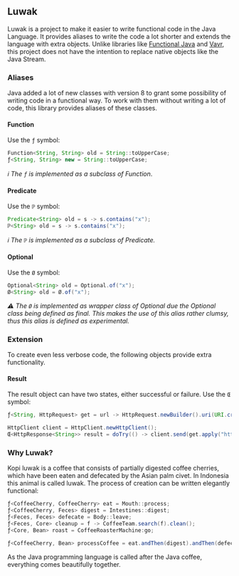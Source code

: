 ## Luwak

Luwak is a project to make it easier to write functional code in the Java Language. It provides aliases to write the code a lot shorter and extends the language with extra objects. Unlike libraries like [Functional Java](https://www.functionaljava.org) and [Vavr](https://www.vavr.io), this project does not have the intention to replace native objects like the Java Stream. 

### Aliases

Java added a lot of new classes with version 8 to grant some possibility of writing code in a functional way. To work with them without writing a lot of code, this library provides aliases of these classes.

#### Function
Use the `ƒ` symbol:
```java
Function<String, String> old = String::toUpperCase;
ƒ<String, String> new = String::toUpperCase;
```

_:information_source: The `ƒ` is implemented as a subclass of Function_.

#### Predicate
Use the `ℙ` symbol:
```java
Predicate<String> old = s -> s.contains("x");
ℙ<String> old = s -> s.contains("x");
```
_:information_source: The `ℙ` is implemented as a subclass of Predicate._

#### Optional
Use the `Ø` symbol:
```java
Optional<String> old = Optional.of("x");
Ø<String> old = Ø.of("x");
```
_:warning: The `Ø` is implemented as wrapper class of Optional due the Optional class being defined as final. This makes the use of this alias rather clumsy, thus this alias is defined as experimental._

### Extension
To create even less verbose code, the following objects provide extra functionality.

#### Result
The result object can have two states, either successful or failure. Use the `Œ` symbol:
```java
ƒ<String, HttpRequest> get = url -> HttpRequest.newBuilder().uri(URI.create(url)).GET().build();

HttpClient client = HttpClient.newHttpClient();
Œ<HttpResponse<String>> result = doTry(() -> client.send(get.apply("http://openjdk.java.net/"), ofString()));
```

### Why Luwak?
Kopi luwak is a coffee that consists of partially digested coffee cherries, which have been eaten and defecated by the Asian palm civet. In Indonesia this animal is called luwak. The process of creation can be written elegantly functional:
```java
ƒ<CoffeeCherry, CoffeeCherry> eat = Mouth::process;
ƒ<CoffeeCherry, Feces> digest = Intestines::digest;
ƒ<Feces, Feces> defecate = Body::leave;
ƒ<Feces, Core> cleanup = f -> CoffeeTeam.search(f).clean();
ƒ<Core, Bean> roast = CoffeeRoasterMachine:go;

ƒ<CoffeeCherry, Bean> processCoffee = eat.andThen(digest).andThen(defecate).andThen(cleanup).andThen(roast);
```
As the Java programming language is called after the Java coffee, everything comes beautifully together.
